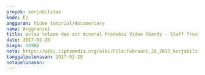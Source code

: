 ```yaml
---
proyek: kerjabilitas
kode: E1
anggaran: Video tutorial/documentary
nama: Anggrahini
title: pulsa telpon dan air mineral Produksi Video Shandy - Staff Trust n Clean
date: 2017-02-28
biaya: 50900
nota: https://wiki.ciptamedia.org/wiki/File:Februari_28_2017_kerjabilitas_E1_pulsa_airmineral_inok529.jpg
tanggalpelunasan: 2017-02-28
notapelunasan:
---
```

